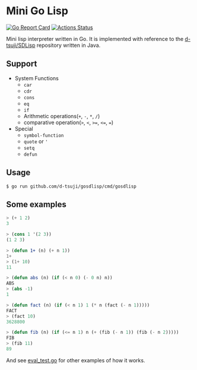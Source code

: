 Mini Go Lisp
============

[![Go Report Card](https://goreportcard.com/badge/github.com/d-tsuji/gosdlisp)](https://goreportcard.com/report/github.com/d-tsuji/gosdlisp)
[![Actions Status](https://github.com/d-tsuji/gosdlisp/workflows/test/badge.svg)](https://github.com/d-tsuji/gosdlisp/actions)

Mini lisp interpreter written in Go. It is implemented with reference to the [d-tsuji/SDLisp](https://github.com/d-tsuji/SDLisp) repository written in Java.

## Support

- System Functions
    - `car`
    - `cdr`
    - `cons`
    - `eq`
    - `if` 
    - Arithmetic operations(`+`, `-`, `*`, `/`)
    - comparative operation(`>`, `<`, `>=`, `<=`, `=`)
- Special
    - `symbol-function`
    - `quote` or `'`
    - `setq`
    - `defun`

## Usage

```
$ go run github.com/d-tsuji/gosdlisp/cmd/gosdlisp
```

## Some examples

```lisp
> (+ 1 2)
3
```

```lisp
> (cons 1 '(2 3))
(1 2 3)
```

```lisp
> (defun 1+ (n) (+ n 1))
1+
> (1+ 10)
11
```

```lisp
> (defun abs (n) (if (< n 0) (- 0 n) n))
ABS
> (abs -1)
1
```

```lisp
> (defun fact (n) (if (< n 1) 1 (* n (fact (- n 1)))))
FACT
> (fact 10)
3628800
```

```lisp
> (defun fib (n) (if (<= n 1) n (+ (fib (- n 1)) (fib (- n 2)))))
FIB
> (fib 11)
89
```

And see [eval_test.go](https://github.com/d-tsuji/gosdlisp/blob/master/eval_test.go) for other examples of how it works.
